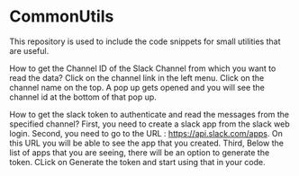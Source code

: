 # CommonUtils
This repository is used to include the code snippets for small utilities that are useful.

How to get the Channel ID of the Slack Channel from which you want to read the data?
Click on the channel link in the left menu. Click on the channel name on the top. A pop up gets opened and you will see the channel id at the bottom of that pop up.

How to get the slack token to authenticate and read the messages from the specified channel?
First, you need to create a slack app from the slack web login.
Second, you need to go to the URL : https://api.slack.com/apps. On this URL you will be able to see the app that you created.
Third, Below the list of apps that you are seeing, there will be an option to generate the token. CLick on Generate the token and start using that in your code.
